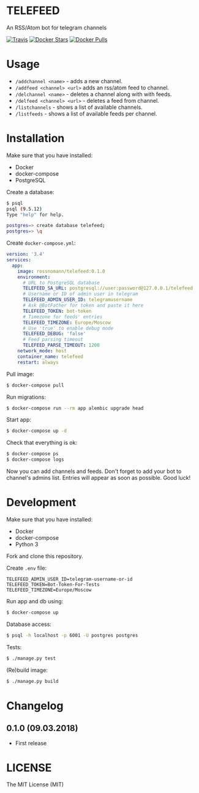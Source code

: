 # TELEFEED

An RSS/Atom bot for telegram channels

[![Travis](https://img.shields.io/travis/rossnomann/telefeed.svg?style=flat-square)](https://travis-ci.org/rossnomann/telefeed)
[![Docker Stars](https://img.shields.io/docker/stars/rossnomann/telefeed.svg?style=flat-square)](https://hub.docker.com/r/rossnomann/telefeed/)
[![Docker Pulls](https://img.shields.io/docker/pulls/rossnomann/telefeed.svg?style=flat-square)](https://hub.docker.com/r/rossnomann/telefeed/)

# Usage

- `/addchannel <name>` - adds a new channel.
- `/addfeed <channel> <url>` adds an rss/atom feed to channel.
- `/delchannel <name>` - deletes a channel along with with feeds.
- `/delfeed <channel> <url>` - deletes a feed from channel.
- `/listchannels` - shows a list of available channels.
- `/listfeeds` - shows a list of available feeds per channel.

# Installation

Make sure that you have installed:

- Docker
- docker-compose
- PostgreSQL

Create a database:

```sh
$ psql
psql (9.5.12)
Type "help" for help.

postgres=> create database telefeed;
postgres=> \q
```

Create `docker-compose.yml`:

```yaml
version: '3.4'
services:
  app:
    image: rossnomann/telefeed:0.1.0
    environment:
      # URL to PostgreSQL database
      TELEFEED_SA_URL: postgresql://user:password@127.0.0.1/telefeed
      # Username or ID of admin user in telegram
      TELEFEED_ADMIN_USER_ID: telegramusername
      # Ask @BotFather for token and paste it here
      TELEFEED_TOKEN: bot-token
      # Timezone for feeds' entries
      TELEFEED_TIMEZONE: Europe/Moscow
      # Use 'true' to enable debug mode
      TELEFEED_DEBUG: 'false'
      # Feed parsing timeout
      TELEFEED_PARSE_TIMEOUT: 1200
    network_mode: host
    container_name: telefeed
    restart: always
```

Pull image:

```sh
$ docker-compose pull
```

Run migrations:

```sh
$ docker-compose run --rm app alembic upgrade head
```

Start app:

```sh
$ docker-compose up -d
```

Check that everything is ok:

```sh
$ docker-compose ps
$ docker-compose logs
```

Now you can add channels and feeds.
Don't forget to add your bot to channel's admins list.
Entries will appear as soon as possible. Good luck!

# Development

Make sure that you have installed:

- Docker
- docker-compose
- Python 3

Fork and clone this repository.

Create `.env` file:

```
TELEFEED_ADMIN_USER_ID=telegram-username-or-id
TELEFEED_TOKEN=Bot-Token-For-Tests
TELEFEED_TIMEZONE=Europe/Moscow
```

Run app and db using:

```sh
$ docker-compose up
```

Database access:
```sh
$ psql -h localhost -p 6001 -U postgres postgres
```

Tests:
```sh
$ ./manage.py test
```

(Re)build image:
```sh
$ ./manage.py build
```

# Changelog

## 0.1.0 (09.03.2018)

- First release

# LICENSE

The MIT License (MIT)
